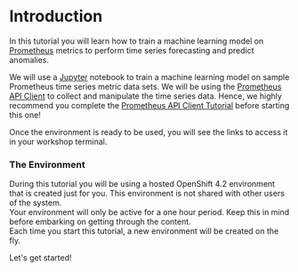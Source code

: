 # Introduction

In this tutorial you will learn how to train a machine learning model on [Prometheus](https://github.com/prometheus/prometheus#prometheus) metrics to perform time series forecasting and predict anomalies.

We will use a [Jupyter](https://jupyter-notebook.readthedocs.io/en/stable/) notebook to train a machine learning model on sample Prometheus time series metric data sets. We will be using the [Prometheus API Client](https://github.com/AICoE/prometheus-api-client-python) to collect and manipulate the time series data. Hence, we highly recommend you complete the [Prometheus API Client Tutorial](https://learn.openshift.com/ai-machine-learning/prometheus-api-client/) before starting this one! 

Once the environment is ready to be used, you will see the links to access it in your workshop terminal.


### The Environment

During this tutorial you will be using a hosted OpenShift 4.2 environment that is created just for you. This environment is not shared with other users of the system. <br>
Your environment will only be active for a one hour period. Keep this in mind before embarking on getting through the content. <br>
Each time you start this tutorial, a new environment will be created on the fly.

Let's get started!
